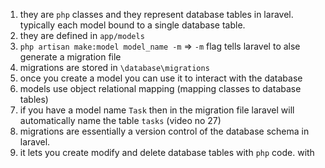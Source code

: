 1. they are `php` classes and they represent database tables in laravel. typically each model bound to a single database table.
2. they are defined in `app/models`
3. `php artisan make:model model_name -m` => `-m` flag tells laravel to alse generate a migration file 
4. migrations are stored in `\database\migrations`
5. once you create a model you can use it to interact with the database
6. models use object relational mapping (mapping classes to database tables)
7. if you have a model name `Task` then in the migration file laravel will automatically name the table `tasks` (video no 27)
8. migrations are essentially a version control of the database schema in laravel.
9. it lets you create modify and delete database tables with `php` code. with 